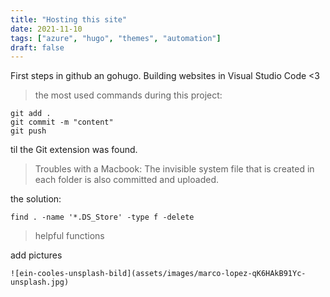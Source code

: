 ```yaml
---
title: "Hosting this site"
date: 2021-11-10
tags: ["azure", "hugo", "themes", "automation"]
draft: false
---
```


First steps in github an gohugo. Building websites in Visual Studio Code <3

> the most used commands during this project:

```
git add .
git commit -m "content"
git push
```
til the Git extension was found.

> Troubles with a Macbook: 
The invisible system file that is created in each folder is also committed and uploaded.

the solution:

`
find . -name '*.DS_Store' -type f -delete
`

> helpful functions

add pictures

`
![ein-cooles-unsplash-bild](assets/images/marco-lopez-qK6HAkB91Yc-unsplash.jpg)
`

